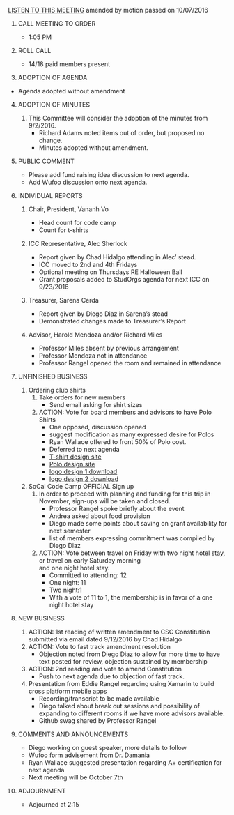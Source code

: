 [LISTEN TO THIS MEETING](https://fccdl.in/iVum3AT4l) amended by motion passed on 10/07/2016

1.	CALL MEETING TO ORDER
    * 1:05 PM

2.	ROLL CALL
    * 14/18 paid members present

3.	ADOPTION OF AGENDA
   * Agenda adopted without amendment

4.	ADOPTION OF MINUTES

    1.	This Committee will consider the adoption of the minutes from 9/2/2016.
        - Richard Adams noted items out of order, but proposed no change.
        - Minutes adopted without amendment.

5.	PUBLIC COMMENT
    * Please add fund raising idea discussion to next agenda.
    * Add Wufoo discussion onto next agenda.

6.	INDIVIDUAL REPORTS

    1.	Chair, President, Vananh Vo
        - Head count for code camp
        - Count for t-shirts

    2.	ICC Representative, Alec Sherlock
        - Report given by Chad Hidalgo attending in Alec’ stead.
        - ICC moved to 2nd and 4th Fridays
        - Optional meeting on Thursdays RE Halloween Ball
        - Grant proposals added to StudOrgs agenda for next ICC on 9/23/2016

    3.	Treasurer, Sarena Cerda
        - Report given by Diego Diaz in Sarena’s stead
        - Demonstrated changes made to Treasurer’s Report

    4.	Advisor, Harold Mendoza and/or Richard Miles
        - Professor Miles absent by previous arrangement
        - Professor Mendoza not in attendance
        - Professor Rangel opened the room and remained in attendance

7.	UNFINISHED BUSINESS

    1.	Ordering club shirts
        1.	Take orders for new members
            - Send email asking for shirt sizes
        2.	ACTION: Vote for board members and advisors to have Polo Shirts
            - One opposed, discussion opened
            - suggest modification as many expressed desire for Polos
            - Ryan Wallace offered to front 50% of Polo cost.
            - Deferred to next agenda
            - [T-shirt design site](http://www.customink.com/lab)
            - [Polo design site](http://www.customink.com/categories/embroidered-polos/156/styles)
            - [logo design 1 download](https://drive.google.com/file/d/0B39ozvkKKKxESDh5V3BiN3FlQTA/view?usp=sharing)
            - [logo design 2 download](https://drive.google.com/file/d/0B39ozvkKKKxEUTVfWFFpNVVhRHM/view?usp=sharing)
    2.	SoCal Code Camp OFFICIAL Sign up
        1.	In order to proceed with planning and funding for this trip in November, sign-ups will be taken and closed.
            - Professor Rangel spoke briefly about the event
            - Andrea asked about food provision
            - Diego made some points about saving on grant availability for next semester
            - list of members expressing commitment was compiled by Diego Diaz
        2.	ACTION: Vote between travel on Friday with two night hotel stay, or travel on early Saturday morning   
        and one night hotel stay.
            - Committed to attending: 12
            - One night: 11
            - Two night:1
            - With a vote of 11 to 1, the membership is in favor of a one night hotel stay

8.	NEW BUSINESS

    1.	ACTION: 1st reading of written amendment to CSC Constitution submitted via email dated 9/12/2016 by Chad Hidalgo
    2.	ACTION: Vote to fast track amendment resolution
        - Objection noted from Diego Diaz to allow for more time to have text posted for review, objection sustained by membership
    3.	ACTION: 2nd reading and vote to amend Constitution
        - Push to next agenda due to objection of fast track.
    4.	Presentation from Eddie Rangel regarding using Xamarin to build cross platform mobile apps  
        - Recording/transcript to be made available
        - Diego talked about break out sessions and possibility of expanding to different rooms if we have more advisors available.
        - Github swag shared by Professor Rangel

9.	COMMENTS AND ANNOUNCEMENTS
    * Diego working on guest speaker, more details to follow
    * Wufoo form advisement from Dr. Damania
    * Ryan Wallace suggested presentation regarding A+ certification for next agenda
    * Next meeting will be October 7th

10. ADJOURNMENT
    * Adjourned at 2:15
